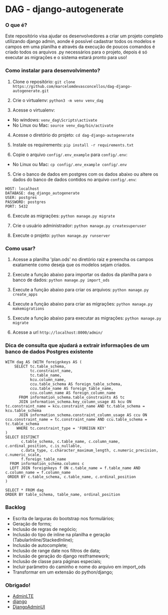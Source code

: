 # DAG - django-autogenerate

### O que é? ###

Este repositório visa ajudar os desenvolvedores a criar um projeto completo utilizando django admin, aonde é possível cadastrar todos os modelos e campos em uma planilha e através da execução de poucos comandos é criado todos os arquivos .py necessários para o projeto, depois é só executar as migrações e o sistema estará pronto para uso!

### Como instalar para desenvolvimento? ###

1. Clone o repositório: ```git clone https://github.com/marcelomdevasconcellos/dag-django-autogenerate.git ```

2. Crie o virtualenv: ```python3 -m venv venv_dag ```

3. Acesse o virtualenv:

- No windows: ```venv_dag\Scripts\activate```
- No Linux ou Mac: ```source venv_dag/bin/activate```

4. Acesse o diretório do projeto: ```cd dag-django-autogenerate```

3. Instale os requirements: ```pip install -r requirements.txt ```

4. Copie o arquivo `config/.env_example` para `config/.env`:

- No Linux ou Mac: ```cp config/.env_example config/.env ```

5. Crie o banco de dados em postgres com os dados abaixo ou altere os dados do banco de dados contidos no arquivo `config/.env`:

```
HOST: localhost
DATABASE: dag_django_autogenerate
USER: postgres
PASSWORD: postgres
PORT: 5432
```

6. Execute as migrações: ```python manage.py migrate ```

7. Crie o usuário administrador: ```python manage.py createsuperuser ```

8. Execute o projeto: ```python manage.py runserver ```

### Como usar? ###
1. Acesse a planilha 'plan.ods' no diretório raiz e preencha os campos exatamente como deseja que os modelos sejam criados.

2. Execute a função abaixo para importar os dados da planilha para o banco de dados: ```python manage.py import_ods ```

3. Execute a função abaixo para criar os arquivos: ```python manage.py create_apps  ```

4. Execute a função abaixo para criar as migrações: ```python manage.py makemigrations  ```

5. Execute a função abaixo para executar as migrações: ```python manage.py migrate  ```

6. Acesse a url ```http://localhost:8000/admin/```


### Dica de consulta que ajudará a extrair informações de um banco de dados Postgres existente ###
```
WITH dag AS (WITH foreignkeys AS (
    SELECT tc.table_schema,
           tc.constraint_name,
           tc.table_name,
           kcu.column_name,
           ccu.table_schema AS foreign_table_schema,
           ccu.table_name AS foreign_table_name,
           ccu.column_name AS foreign_column_name
      FROM information_schema.table_constraints AS tc
      JOIN information_schema.key_column_usage AS kcu ON tc.constraint_name = kcu.constraint_name AND tc.table_schema = kcu.table_schema
      JOIN information_schema.constraint_column_usage AS ccu ON ccu.constraint_name = tc.constraint_name AND ccu.table_schema = tc.table_schema
     WHERE tc.constraint_type = 'FOREIGN KEY'
)
SELECT DISTINCT 
       c.table_schema, c.table_name, c.column_name, c.ordinal_position, c.is_nullable,
       c.data_type, c.character_maximum_length, c.numeric_precision, c.numeric_scale,
       f.foreign_table_name
  FROM information_schema.columns c
  LEFT JOIN foreignkeys f ON c.table_name = f.table_name AND c.column_name = f.column_name
 ORDER BY c.table_schema, c.table_name, c.ordinal_position
)

SELECT * FROM dag
ORDER BY table_schema, table_name, ordinal_position
```

### Backlog ###

- Escrita de larguras do bootstrap nos formulários;
- Geração de forms;
- Inclusão de regras de negócio;
- Inclusão do tipo de inline na planilha e geração (TabularInline/StackedInline);
- Inclusão de autocomplete;
- Inclusão de range date nos filtros de data;
- Inclusão de geração do django restframework;
- Inclusão de classe para páginas especiais;
- Incluir parâmetro do caminho e nome do arquivo em import_ods
- Transformar em um extensão do python/django;


### Obrigado!

- [AdminLTE](https://github.com/ColorlibHQ/AdminLTE)
- [django](https://github.com/django/django)
- [DjangoAdminUI](https://github.com/wuyue92tree/django-adminlte-ui)



